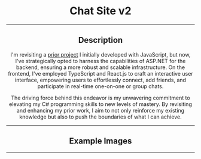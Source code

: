 <div align="center">
  
  # Chat Site v2
  <hr class="rounded">

  ## Description
  I'm revisiting a [prior project](https://github.com/WeismanGitHub/Chat-Website) I initially developed with JavaScript, but now, I've strategically opted to harness the capabilities of ASP.NET for the backend, ensuring a more robust and scalable infrastructure. On the frontend, I've employed TypeScript and React.js to craft an interactive user interface, empowering users to effortlessly connect, add friends, and participate in real-time one-on-one or group chats.

  The driving force behind this endeavor is my unwavering commitment to elevating my C# programming skills to new levels of mastery. By revisiting and enhancing my prior work, I aim to not only reinforce my existing knowledge but also to push the boundaries of what I can achieve.
  <hr class="rounded">

  ## Example Images

  <hr class="rounded">
</div>
